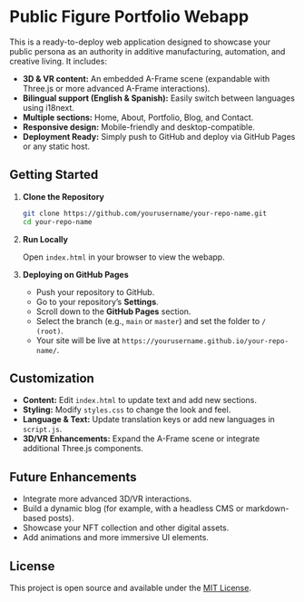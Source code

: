 # Public Figure Portfolio Webapp

This is a ready-to-deploy web application designed to showcase your public persona as an authority in additive manufacturing, automation, and creative living. It includes:

- **3D & VR content:** An embedded A-Frame scene (expandable with Three.js or more advanced A-Frame interactions).
- **Bilingual support (English & Spanish):** Easily switch between languages using i18next.
- **Multiple sections:** Home, About, Portfolio, Blog, and Contact.
- **Responsive design:** Mobile-friendly and desktop-compatible.
- **Deployment Ready:** Simply push to GitHub and deploy via GitHub Pages or any static host.

## Getting Started

1. **Clone the Repository**

   ```bash
   git clone https://github.com/yourusername/your-repo-name.git
   cd your-repo-name
   ```

2. **Run Locally**

   Open `index.html` in your browser to view the webapp.

3. **Deploying on GitHub Pages**

   - Push your repository to GitHub.
   - Go to your repository’s **Settings**.
   - Scroll down to the **GitHub Pages** section.
   - Select the branch (e.g., `main` or `master`) and set the folder to `/ (root)`.
   - Your site will be live at `https://yourusername.github.io/your-repo-name/`.

## Customization

- **Content:** Edit `index.html` to update text and add new sections.
- **Styling:** Modify `styles.css` to change the look and feel.
- **Language & Text:** Update translation keys or add new languages in `script.js`.
- **3D/VR Enhancements:** Expand the A-Frame scene or integrate additional Three.js components.

## Future Enhancements

- Integrate more advanced 3D/VR interactions.
- Build a dynamic blog (for example, with a headless CMS or markdown-based posts).
- Showcase your NFT collection and other digital assets.
- Add animations and more immersive UI elements.

## License

This project is open source and available under the [MIT License](LICENSE).